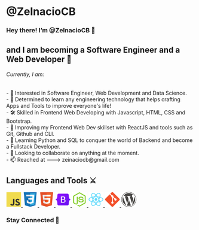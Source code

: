 <h1>@ZeInacioCB</h1>
<h3> Hey there!  I’m @ZeInacioCB 👋 </h3>
<h2> and I am becoming a Software Engineer and a Web Developer 🐻</h2>

<h6> Currently, I am: </h6>
<p>
- 👀 Interested in Software Engineer, Web Development and Data Science. <br>
- 🚀 Determined to learn any engineering technology that helps crafting Apps and Tools to improve everyone's life! <br>
- 🛠️ Skilled in Frontend Web Developing with Javascript, HTML, CSS and Bootstrap. <br>
- 🔭 Improving my Frontend Web Dev skillset with ReactJS and tools such as Git, Github and CLI. <br>
- 🌱 Learning Python and SQL to conquer the world of Backend and become a Fullstack Developer.<br>
- 💞️ Looking to collaborate on anything at the moment. <br>
- 📫 Reached at ---> zeinaciocb@gmail.com<br>
  
  
<h2> Languages and Tools ⚔️</h2>
<p>
    <a href="https://developer.mozilla.org/en-US/docs/Web/JavaScript" target="_blank" rel="noreferrer">
        <img src="https://raw.githubusercontent.com/devicons/devicon/master/icons/javascript/javascript-original.svg" alt="javascript" width="40" height="40"/>
    </a>
    <a href="https://developer.mozilla.org/en-US/docs/Web/JavaScript" target="_blank" rel="noreferrer">
        <img src="https://github.com/devicons/devicon/blob/master/icons/css3/css3-original.svg" alt="css" width="40" height="40"/>
    </a>
    <a href="https://developer.mozilla.org/en-US/docs/Web/JavaScript" target="_blank" rel="noreferrer">
        <img src="https://github.com/devicons/devicon/blob/master/icons/html5/html5-original.svg" alt="html" width="40" height="40"/>
    </a>
    <a href="https://developer.mozilla.org/en-US/docs/Web/JavaScript" target="_blank" rel="noreferrer">
        <img src="https://github.com/devicons/devicon/blob/master/icons/bootstrap/bootstrap-original.svg" alt="bootstrap" width="40" height="40"/>
    </a>
    <a href="https://nodejs.org/en/" target="_blank" rel="noreferrer">
        <img src="https://raw.githubusercontent.com/devicons/devicon/master/icons/nodejs/nodejs-plain.svg" alt="nodejs" width="40" height="40"/>
    </a>
    <a href="https://reactjs.org/" target="_blank" rel="noreferrer">
        <img src="https://raw.githubusercontent.com/devicons/devicon/master/icons/react/react-original.svg" alt="reactjs" width="40" height="40"/>
    </a>
    <a href="https://git-scm.com/" target="_blank" rel="noreferrer">
        <img src="https://github.com/devicons/devicon/blob/master/icons/git/git-original.svg" alt="git" width="40" height="40"/>
    </a>
    <a href="https://wordpress.org" target="_blank" rel="noreferrer">
        <img src="https://raw.githubusercontent.com/github/explore/80688e429a7d4ef2fca1e82350fe8e3517d3494d/topics/wordpress/wordpress.png" alt="laravel" width="40" height="40"/>
    </a>
</p>

<h3> Stay Connected 💃</h3>

<!---
ZeInacioCB/ZeInacioCB is a ✨ special ✨ repository because its `README.md` (this file) appears on your GitHub profile.
You can click the Preview link to take a look at your changes.
--->
